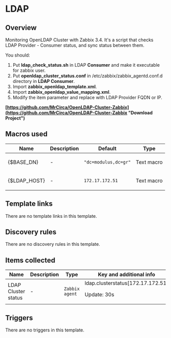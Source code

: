 # LDAP

## Overview

Monitoring OpenLDAP Cluster with Zabbix 3.4. It's a script that checks LDAP Provider - Consumer status, and sync status between them.


You should:


1. Put **ldap\_check\_status.sh** in LDAP **Consumer** and make it executable for zabbix user.
2. Put **openldap\_cluster\_status.conf** in /etc/zabbix/zabbix\_agentd.conf.d directory in **LDAP Consumer**.
3. Import **zabbix\_openldap\_template.xml**.
4. Import **zabbix\_openldap\_value\_mapping.xml**.
5. Modify the item parameter and replace with LDAP Provider FQDN or IP.


**[https://github.com/MrCirca/OpenLDAP-Cluster-Zabbix](https://github.com/MrCirca/OpenLDAP-Cluster-Zabbix "Download Project")**



## Macros used

|Name|Description|Default|Type|
|----|-----------|-------|----|
|{$BASE_DN}|<p>-</p>|`"dc=modulus,dc=gr"`|Text macro|
|{$LDAP_HOST}|<p>-</p>|`172.17.172.51`|Text macro|


## Template links

There are no template links in this template.

## Discovery rules

There are no discovery rules in this template.

## Items collected

|Name|Description|Type|Key and additional info|
|----|-----------|----|----|
|LDAP Cluster status|<p>-</p>|`Zabbix agent`|ldap.clusterstatus[172.17.172.51]<p>Update: 30s</p>|


## Triggers

There are no triggers in this template.

